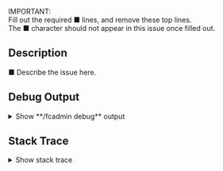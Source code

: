IMPORTANT:  
Fill out the required ■ lines, and remove these top lines.  
The ■ character should not appear in this issue once filled out.

## Description
■ Describe the issue here.

## Debug Output
<details><summary>Show **/fcadmin debug** output</summary><pre><code>
■ Run the command "fcadmin debug", and copy the output here.
</code></pre></details>

## Stack Trace
<details><summary>Show stack trace</summary><pre><code>
■ Copy console errors here. If there is none, remove this section entirely.
</code></pre></details>
